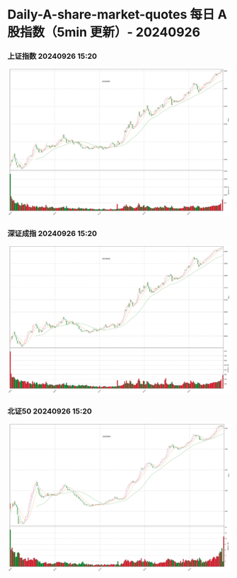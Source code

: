 
# Daily-A-share-market-quotes 每日 A 股指数（5min 更新）- 20240926

### 上证指数 20240926 15:20
![](./fig/2024/9/20240926-sh000001.png)

### 深证成指 20240926 15:20
![](./fig/2024/9/20240926-sz399001.png)

### 北证50 20240926 15:20
![](./fig/2024/9/20240926-bj899050.png)
